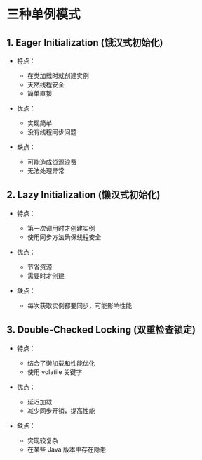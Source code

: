 # 三种单例模式

## 1. Eager Initialization (饿汉式初始化)

- 特点：
    - 在类加载时就创建实例
    - 天然线程安全
    - 简单直接

- 优点：
    - 实现简单
    - 没有线程同步问题

- 缺点：
    - 可能造成资源浪费
    - 无法处理异常

## 2. Lazy Initialization (懒汉式初始化)

- 特点：
    - 第一次调用时才创建实例
    - 使用同步方法确保线程安全

- 优点：
    - 节省资源
    - 需要时才创建

- 缺点：
    - 每次获取实例都要同步，可能影响性能

## 3. Double-Checked Locking (双重检查锁定)

- 特点：
    - 结合了懒加载和性能优化
    - 使用 volatile 关键字

- 优点：
    - 延迟加载
    - 减少同步开销，提高性能

- 缺点：
    - 实现较复杂
    - 在某些 Java 版本中存在隐患